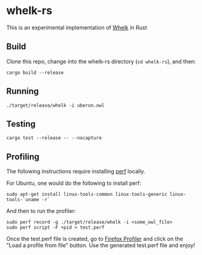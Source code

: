 # whelk-rs

This is an experimental implementation of [Whelk](https://github.com/balhoff/whelk) in Rust

## Build

Clone this repo, change into the whelk-rs directory (```cd whelk-rs```), and then:
```shell
cargo build --release
```

## Running
```shell
./target/release/whelk -i uberon.owl
```

## Testing
```shell
cargo test --release -- --nocapture
```

## Profiling
The following instructions require installing [perf](https://perf.wiki.kernel.org/index.php/Main_Page) locally.  

For Ubuntu, one would do the following to install perf:
```shell
sudo apt-get install linux-tools-common linux-tools-generic linux-tools-`uname -r`
```

And then to run the profiler:
```shell
sudo perf record -g ./target/release/whelk -i <some_owl_file>
sudo perf script -F +pid > test.perf
```

Once the test.perf file is created, go to [Firefox Profiler](https://profiler.firefox.com) and click on the "Load a profile from file" button.  Use the generated test.perf file and enjoy! 
